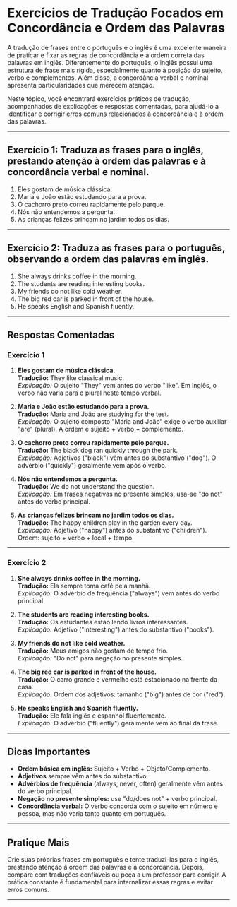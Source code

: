 
# Exercícios de Tradução Focados em Concordância e Ordem das Palavras

A tradução de frases entre o português e o inglês é uma excelente maneira de praticar e fixar as regras de concordância e a ordem correta das palavras em inglês. Diferentemente do português, o inglês possui uma estrutura de frase mais rígida, especialmente quanto à posição do sujeito, verbo e complementos. Além disso, a concordância verbal e nominal apresenta particularidades que merecem atenção.

Neste tópico, você encontrará exercícios práticos de tradução, acompanhados de explicações e respostas comentadas, para ajudá-lo a identificar e corrigir erros comuns relacionados à concordância e à ordem das palavras.

---

## Exercício 1: Traduza as frases para o inglês, prestando atenção à ordem das palavras e à concordância verbal e nominal.

1. Eles gostam de música clássica.
2. Maria e João estão estudando para a prova.
3. O cachorro preto correu rapidamente pelo parque.
4. Nós não entendemos a pergunta.
5. As crianças felizes brincam no jardim todos os dias.

---

## Exercício 2: Traduza as frases para o português, observando a ordem das palavras em inglês.

1. She always drinks coffee in the morning.
2. The students are reading interesting books.
3. My friends do not like cold weather.
4. The big red car is parked in front of the house.
5. He speaks English and Spanish fluently.

---

## Respostas Comentadas

### Exercício 1

1. **Eles gostam de música clássica.**  
   **Tradução:** They like classical music.  
   *Explicação:* O sujeito "They" vem antes do verbo "like". Em inglês, o verbo não varia para o plural neste tempo verbal.

2. **Maria e João estão estudando para a prova.**  
   **Tradução:** Maria and João are studying for the test.  
   *Explicação:* O sujeito composto "Maria and João" exige o verbo auxiliar "are" (plural). A ordem é sujeito + verbo + complemento.

3. **O cachorro preto correu rapidamente pelo parque.**  
   **Tradução:** The black dog ran quickly through the park.  
   *Explicação:* Adjetivos ("black") vêm antes do substantivo ("dog"). O advérbio ("quickly") geralmente vem após o verbo.

4. **Nós não entendemos a pergunta.**  
   **Tradução:** We do not understand the question.  
   *Explicação:* Em frases negativas no presente simples, usa-se "do not" antes do verbo principal.

5. **As crianças felizes brincam no jardim todos os dias.**  
   **Tradução:** The happy children play in the garden every day.  
   *Explicação:* Adjetivo ("happy") antes do substantivo ("children"). Ordem: sujeito + verbo + local + tempo.

---

### Exercício 2

1. **She always drinks coffee in the morning.**  
   **Tradução:** Ela sempre toma café pela manhã.  
   *Explicação:* O advérbio de frequência ("always") vem antes do verbo principal.

2. **The students are reading interesting books.**  
   **Tradução:** Os estudantes estão lendo livros interessantes.  
   *Explicação:* Adjetivo ("interesting") antes do substantivo ("books").

3. **My friends do not like cold weather.**  
   **Tradução:** Meus amigos não gostam de tempo frio.  
   *Explicação:* "Do not" para negação no presente simples.

4. **The big red car is parked in front of the house.**  
   **Tradução:** O carro grande e vermelho está estacionado na frente da casa.  
   *Explicação:* Ordem dos adjetivos: tamanho ("big") antes de cor ("red").

5. **He speaks English and Spanish fluently.**  
   **Tradução:** Ele fala inglês e espanhol fluentemente.  
   *Explicação:* O advérbio ("fluently") geralmente vem ao final da frase.

---

## Dicas Importantes

- **Ordem básica em inglês:** Sujeito + Verbo + Objeto/Complemento.
- **Adjetivos** sempre vêm antes do substantivo.
- **Advérbios de frequência** (always, never, often) geralmente vêm antes do verbo principal.
- **Negação no presente simples:** use "do/does not" + verbo principal.
- **Concordância verbal:** O verbo concorda com o sujeito em número e pessoa, mas não varia tanto quanto em português.

---

## Pratique Mais

Crie suas próprias frases em português e tente traduzi-las para o inglês, prestando atenção à ordem das palavras e à concordância. Depois, compare com traduções confiáveis ou peça a um professor para corrigir. A prática constante é fundamental para internalizar essas regras e evitar erros comuns.

---
```
